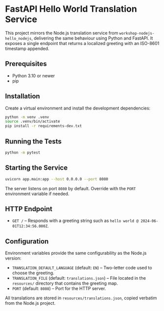 # FastAPI Hello World Translation Service

This project mirrors the Node.js translation service from `workshop-nodejs-hello_nodejs`, delivering the same behaviour using Python and FastAPI. It exposes a single endpoint that returns a localized greeting with an ISO-8601 timestamp appended.

## Prerequisites
- Python 3.10 or newer
- pip

## Installation
Create a virtual environment and install the development dependencies:
```bash
python -m venv .venv
source .venv/bin/activate
pip install -r requirements-dev.txt
```

## Running the Tests
```bash
python -m pytest
```

## Starting the Service
```bash
uvicorn app.main:app --host 0.0.0.0 --port 8080
```
The server listens on port `8080` by default. Override with the `PORT` environment variable if needed.

## HTTP Endpoint
- `GET /` – Responds with a greeting string such as `hello world @ 2024-06-01T12:34:56.000Z`.

## Configuration
Environment variables provide the same configurability as the Node.js version:
- `TRANSLATION_DEFAULT_LANGUAGE` (default: `EN`) – Two-letter code used to choose the greeting.
- `TRANSLATION_FILE` (default: `translations.json`) – File located in the `resources/` directory that contains the greeting map.
- `PORT` (default: `8080`) – Port for the HTTP server.

All translations are stored in `resources/translations.json`, copied verbatim from the Node.js project.

